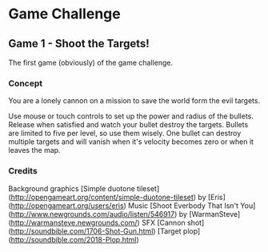 # Game Challenge 

## Game 1 - Shoot the Targets!
The first game (obviously) of the game challenge.

### Concept
You are a lonely cannon on a mission to save the world form the evil targets.

Use mouse or touch controls to set up the power and radius of the bullets. Release when satisfied and watch your bullet destroy the targets. Bullets are limited to five per level, so use them wisely.
One bullet can destroy multiple targets and will vanish when it's velocity becomes zero or when it leaves the map.

### Credits
Background graphics
[Simple duotone tileset] (http://opengameart.org/content/simple-duotone-tileset) by [Eris] (http://opengameart.org/users/eris)
Music 
[Shoot Everbody That Isn't You] (http://www.newgrounds.com/audio/listen/546917) by [WarmanSteve] (http://warmansteve.newgrounds.com/)
SFX
[Cannon shot] (http://soundbible.com/1706-Shot-Gun.html)
[Target plop] (http://soundbible.com/2018-Plop.html)
